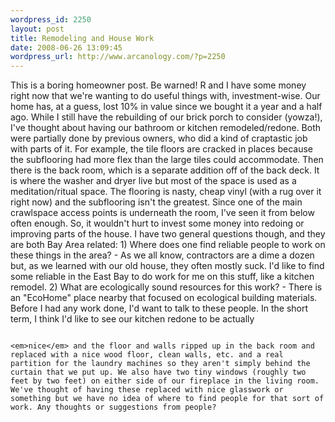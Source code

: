 ```yaml
--- 
wordpress_id: 2250
layout: post
title: Remodeling and House Work
date: 2008-06-26 13:09:45
wordpress_url: http://www.arcanology.com/?p=2250
---
```

This is a boring homeowner post. Be warned! R and I have some money right now that we're wanting to do useful things with, investment-wise. Our home has, at a guess, lost 10% in value since we bought it a year and a half ago. While I still have the rebuilding of our brick porch to consider (yowza!), I've thought about having our bathroom or kitchen remodeled/redone. Both were partially done by previous owners, who did a kind of craptastic job with parts of it. For example, the tile floors are cracked in places because the subflooring had more flex than the large tiles could accommodate. Then there is the back room, which is a separate addition off of the back deck. It is where the washer and dryer live but most of the space is used as a meditation/ritual space. The flooring is nasty, cheap vinyl (with a rug over it right now) and the subflooring isn't the greatest. Since one of the main crawlspace access points is underneath the room, I've seen it from below often enough. So, it wouldn't hurt to invest some money into redoing or improving parts of the house. I have two general questions though, and they are both Bay Area related: 1) Where does one find reliable people to work on these things in the area? - As we all know, contractors are a dime a dozen but, as we learned with our old house, they often mostly suck. I'd like to find some reliable in the East Bay to do work for me on this stuff, like a kitchen remodel. 2) What are ecologically sound resources for this work? - There is an "EcoHome" place nearby that focused on ecological building materials. Before I had any work done, I'd want to talk to these people. In the short term, I think I'd like to see our kitchen redone to be actually 
                                                                                                                                                                                                                                                                                                                                                                                                                                                                                                                                                                                                                                                                                                                                                                                                                                                                                                      
                                                                                                                                                                                                                                                                                                                                                                                                                                                                                                                                                                                                                                                                                                                                                                                                                                                                                                      <em>nice</em> and the floor and walls ripped up in the back room and replaced with a nice wood floor, clean walls, etc. and a real partition for the laundry machines so they aren't simply behind the curtain that we put up. We also have two tiny windows (roughly two feet by two feet) on either side of our fireplace in the living room. We've thought of having these replaced with nice glasswork or something but we have no idea of where to find people for that sort of work. Any thoughts or suggestions from people?
